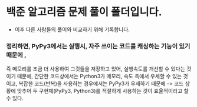 # 백준 알고리즘 문제 풀이 폴더입니다.
* 이후 다른 사람들의 풀이와 비교하기 위해 기록합니다.

### 정리하면, PyPy3에서는 실행시, 자주 쓰이는 코드를 캐싱하는 기능이 있기 때문에 ,
즉  메모리를 조금 더 사용하여 그것들을 저장하고 있어, 실행속도를 개선할 수 있다는 것이기 때문에,
간단한 코드상에서는 Python3가 메모리, 속도 측에서 우세할 수 있는 것이고,
복잡한 코드(반복)을 사용하는 경우에서는 PyPy3가 우세하기 때문에
-> 코드 상황에 맞추어 두 구현체(PyPy3, Python3)를 적절하게 사용하는 것이 효율적이라고 할 수 있다.
